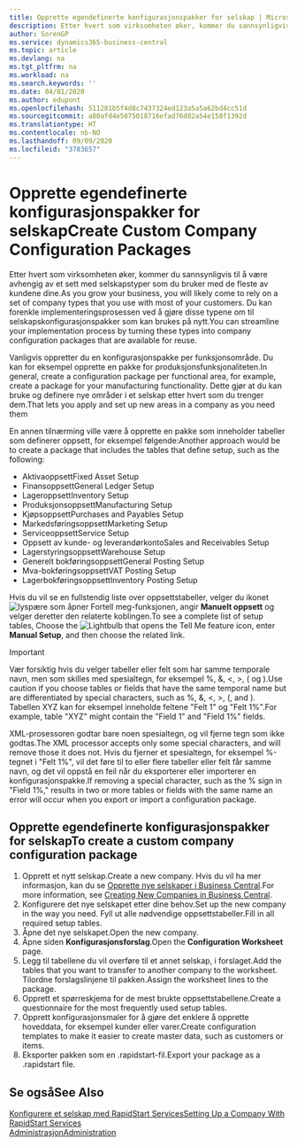 ```yaml
---
title: Opprette egendefinerte konfigurasjonspakker for selskap | Microsoft-dokumentasjon
description: Etter hvert som virksomheten øker, kommer du sannsynligvis til å være avhengig av et sett med selskapstyper som du bruker med de fleste av kundene dine. Du kan forenkle implementeringsprosessen ved å gjøre disse typene om til selskapskonfigurasjonspakker som kan brukes på nytt.
author: SorenGP
ms.service: dynamics365-business-central
ms.topic: article
ms.devlang: na
ms.tgt_pltfrm: na
ms.workload: na
ms.search.keywords: ''
ms.date: 04/01/2020
ms.author: edupont
ms.openlocfilehash: 511281b5f4d8c7437324ed123a5a5a62bd4cc51d
ms.sourcegitcommit: a80afd4e5075018716efad76d82a54e158f1392d
ms.translationtype: HT
ms.contentlocale: nb-NO
ms.lasthandoff: 09/09/2020
ms.locfileid: "3783657"
---
```

# <a name="create-custom-company-configuration-packages"></a><span data-ttu-id="c6d8f-104">Opprette egendefinerte konfigurasjonspakker for selskap</span><span class="sxs-lookup"><span data-stu-id="c6d8f-104">Create Custom Company Configuration Packages</span></span>
<span data-ttu-id="c6d8f-105">Etter hvert som virksomheten øker, kommer du sannsynligvis til å være avhengig av et sett med selskapstyper som du bruker med de fleste av kundene dine.</span><span class="sxs-lookup"><span data-stu-id="c6d8f-105">As you grow your business, you will likely come to rely on a set of company types that you use with most of your customers.</span></span> <span data-ttu-id="c6d8f-106">Du kan forenkle implementeringsprosessen ved å gjøre disse typene om til selskapskonfigurasjonspakker som kan brukes på nytt.</span><span class="sxs-lookup"><span data-stu-id="c6d8f-106">You can streamline your implementation process by turning these types into company configuration packages that are available for reuse.</span></span>  

<span data-ttu-id="c6d8f-107">Vanligvis oppretter du en konfigurasjonspakke per funksjonsområde. Du kan for eksempel opprette en pakke for produksjonsfunksjonaliteten.</span><span class="sxs-lookup"><span data-stu-id="c6d8f-107">In general, create a configuration package per functional area, for example, create a package for your manufacturing functionality.</span></span> <span data-ttu-id="c6d8f-108">Dette gjør at du kan bruke og definere nye områder i et selskap etter hvert som du trenger dem.</span><span class="sxs-lookup"><span data-stu-id="c6d8f-108">That lets you apply and set up new areas in a company as you need them</span></span>  

<span data-ttu-id="c6d8f-109">En annen tilnærming ville være å opprette en pakke som inneholder tabeller som definerer oppsett, for eksempel følgende:</span><span class="sxs-lookup"><span data-stu-id="c6d8f-109">Another approach would be to create a package that includes the tables that define setup, such as the following:</span></span>  

-   <span data-ttu-id="c6d8f-110">Aktivaoppsett</span><span class="sxs-lookup"><span data-stu-id="c6d8f-110">Fixed Asset Setup</span></span>  
-   <span data-ttu-id="c6d8f-111">Finansoppsett</span><span class="sxs-lookup"><span data-stu-id="c6d8f-111">General Ledger Setup</span></span>  
-   <span data-ttu-id="c6d8f-112">Lageroppsett</span><span class="sxs-lookup"><span data-stu-id="c6d8f-112">Inventory Setup</span></span>  
-   <span data-ttu-id="c6d8f-113">Produksjonsoppsett</span><span class="sxs-lookup"><span data-stu-id="c6d8f-113">Manufacturing Setup</span></span>  
-   <span data-ttu-id="c6d8f-114">Kjøpsoppsett</span><span class="sxs-lookup"><span data-stu-id="c6d8f-114">Purchases and Payables Setup</span></span>  
-   <span data-ttu-id="c6d8f-115">Markedsføringsoppsett</span><span class="sxs-lookup"><span data-stu-id="c6d8f-115">Marketing Setup</span></span>  
-   <span data-ttu-id="c6d8f-116">Serviceoppsett</span><span class="sxs-lookup"><span data-stu-id="c6d8f-116">Service Setup</span></span>  
-   <span data-ttu-id="c6d8f-117">Oppsett av kunde- og leverandørkonto</span><span class="sxs-lookup"><span data-stu-id="c6d8f-117">Sales and Receivables Setup</span></span>  
-   <span data-ttu-id="c6d8f-118">Lagerstyringsoppsett</span><span class="sxs-lookup"><span data-stu-id="c6d8f-118">Warehouse Setup</span></span>  
-   <span data-ttu-id="c6d8f-119">Generelt bokføringsoppsett</span><span class="sxs-lookup"><span data-stu-id="c6d8f-119">General Posting Setup</span></span>  
-   <span data-ttu-id="c6d8f-120">Mva-bokføringsoppsett</span><span class="sxs-lookup"><span data-stu-id="c6d8f-120">VAT Posting Setup</span></span>  
-   <span data-ttu-id="c6d8f-121">Lagerbokføringsoppsett</span><span class="sxs-lookup"><span data-stu-id="c6d8f-121">Inventory Posting Setup</span></span>  

<span data-ttu-id="c6d8f-122">Hvis du vil se en fullstendig liste over oppsettstabeller, velger du ikonet ![lyspære som åpner Fortell meg-funksjonen](media/ui-search/search_small.png "Fortell hva du vil gjøre"), angir **Manuelt oppsett** og velger deretter den relaterte koblingen.</span><span class="sxs-lookup"><span data-stu-id="c6d8f-122">To see a complete list of setup tables, Choose the ![Lightbulb that opens the Tell Me feature](media/ui-search/search_small.png "Tell me what you want to do") icon, enter **Manual Setup**, and then choose the related link.</span></span>  

> [!IMPORTANT]
> <span data-ttu-id="c6d8f-123">Vær forsiktig hvis du velger tabeller eller felt som har samme temporale navn, men som skilles med spesialtegn, for eksempel %, &, <, >, ( og ).</span><span class="sxs-lookup"><span data-stu-id="c6d8f-123">Use caution if you choose tables or fields that have the same temporal name but are differentiated by special characters, such as %, &, <, >, (, and ).</span></span> <span data-ttu-id="c6d8f-124">Tabellen XYZ kan for eksempel inneholde feltene "Felt 1" og "Felt 1%".</span><span class="sxs-lookup"><span data-stu-id="c6d8f-124">For example, table "XYZ" might contain the "Field 1" and "Field 1%" fields.</span></span>
>
> <span data-ttu-id="c6d8f-125">XML-prosessoren godtar bare noen spesialtegn, og vil fjerne tegn som ikke godtas.</span><span class="sxs-lookup"><span data-stu-id="c6d8f-125">The XML processor accepts only some special characters, and will remove those it does not.</span></span> <span data-ttu-id="c6d8f-126">Hvis du fjerner et spesialtegn, for eksempel %-tegnet i "Felt 1%", vil det føre til to eller flere tabeller eller felt får samme navn, og det vil oppstå en feil når du eksporterer eller importerer en konfigurasjonspakke.</span><span class="sxs-lookup"><span data-stu-id="c6d8f-126">If removing a special character, such as the % sign in "Field 1%," results in two or more tables or fields with the same name an error will occur when you export or import a configuration package.</span></span>

## <a name="to-create-a-custom-company-configuration-package"></a><span data-ttu-id="c6d8f-127">Opprette egendefinerte konfigurasjonspakker for selskap</span><span class="sxs-lookup"><span data-stu-id="c6d8f-127">To create a custom company configuration package</span></span>  
1.  <span data-ttu-id="c6d8f-128">Opprett et nytt selskap.</span><span class="sxs-lookup"><span data-stu-id="c6d8f-128">Create a new company.</span></span> <span data-ttu-id="c6d8f-129">Hvis du vil ha mer informasjon, kan du se [Opprette nye selskaper i Business Central](about-new-company.md).</span><span class="sxs-lookup"><span data-stu-id="c6d8f-129">For more information, see [Creating New Companies in Business Central](about-new-company.md).</span></span>  
3.  <span data-ttu-id="c6d8f-130">Konfigurere det nye selskapet etter dine behov.</span><span class="sxs-lookup"><span data-stu-id="c6d8f-130">Set up the new company in the way you need.</span></span> <span data-ttu-id="c6d8f-131">Fyll ut alle nødvendige oppsettstabeller.</span><span class="sxs-lookup"><span data-stu-id="c6d8f-131">Fill in all required setup tables.</span></span>  
4.  <span data-ttu-id="c6d8f-132">Åpne det nye selskapet.</span><span class="sxs-lookup"><span data-stu-id="c6d8f-132">Open the new company.</span></span>
5. <span data-ttu-id="c6d8f-133">Åpne siden **Konfigurasjonsforslag**.</span><span class="sxs-lookup"><span data-stu-id="c6d8f-133">Open the **Configuration Worksheet** page.</span></span>  
6.  <span data-ttu-id="c6d8f-134">Legg til tabellene du vil overføre til et annet selskap, i forslaget.</span><span class="sxs-lookup"><span data-stu-id="c6d8f-134">Add the tables that you want to transfer to another company to the worksheet.</span></span> <span data-ttu-id="c6d8f-135">Tilordne forslagslinjene til pakken.</span><span class="sxs-lookup"><span data-stu-id="c6d8f-135">Assign the worksheet lines to the package.</span></span>  
7.  <span data-ttu-id="c6d8f-136">Opprett et spørreskjema for de mest brukte oppsettstabellene.</span><span class="sxs-lookup"><span data-stu-id="c6d8f-136">Create a questionnaire for the most frequently used setup tables.</span></span>  
8.  <span data-ttu-id="c6d8f-137">Opprett konfigurasjonsmaler for å gjøre det enklere å opprette hoveddata, for eksempel kunder eller varer.</span><span class="sxs-lookup"><span data-stu-id="c6d8f-137">Create configuration templates to make it easier to create master data, such as customers or items.</span></span>  
9.  <span data-ttu-id="c6d8f-138">Eksporter pakken som en .rapidstart-fil.</span><span class="sxs-lookup"><span data-stu-id="c6d8f-138">Export your package as a .rapidstart file.</span></span>  

## <a name="see-also"></a><span data-ttu-id="c6d8f-139">Se også</span><span class="sxs-lookup"><span data-stu-id="c6d8f-139">See Also</span></span>  
[<span data-ttu-id="c6d8f-140">Konfigurere et selskap med RapidStart Services</span><span class="sxs-lookup"><span data-stu-id="c6d8f-140">Setting Up a Company With RapidStart Services</span></span>](admin-set-up-a-company-with-rapidstart.md)  
[<span data-ttu-id="c6d8f-141">Administrasjon</span><span class="sxs-lookup"><span data-stu-id="c6d8f-141">Administration</span></span>](admin-setup-and-administration.md)

